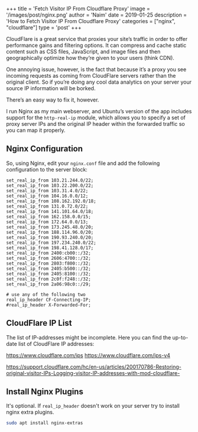 +++
title = 'Fetch Visitor IP From Cloudflare Proxy'
image = '/images/post/nginx.png'
author = 'Naim'
date = 2019-01-25
description = 'How to Fetch Visitor IP From Cloudflare Proxy'
categories = ["nginx", "cloudflare"]
type = 'post'
+++



CloudFlare is a great service that proxies your site’s traffic in order to offer performance gains and filtering options. It can compress and cache static content such as CSS files, JavaScript, and image files and then geographically optimize how they’re given to your users (think CDN).


One annoying issue, however, is the fact that because it’s a proxy you see incoming requests as coming from CloudFlare servers rather than the original client. So if you’re doing any cool data analytics on your server your source IP information will be borked.

There’s an easy way to fix it, however.



I run Nginx as my main webserver, and Ubuntu’s version of the app includes support for the `http-real-ip` module, which allows you to specify a set of proxy server IPs and the original IP header within the forwarded traffic so you can map it properly.



## Nginx Configuration



So, using Nginx, edit your `nginx.conf` file and add the following configuration to the server block:



```nginx
set_real_ip_from 103.21.244.0/22;
set_real_ip_from 103.22.200.0/22;
set_real_ip_from 103.31.4.0/22;
set_real_ip_from 104.16.0.0/12;
set_real_ip_from 108.162.192.0/18;
set_real_ip_from 131.0.72.0/22;
set_real_ip_from 141.101.64.0/18;
set_real_ip_from 162.158.0.0/15;
set_real_ip_from 172.64.0.0/13;
set_real_ip_from 173.245.48.0/20;
set_real_ip_from 188.114.96.0/20;
set_real_ip_from 190.93.240.0/20;
set_real_ip_from 197.234.240.0/22;
set_real_ip_from 198.41.128.0/17;
set_real_ip_from 2400:cb00::/32;
set_real_ip_from 2606:4700::/32;
set_real_ip_from 2803:f800::/32;
set_real_ip_from 2405:b500::/32;
set_real_ip_from 2405:8100::/32;
set_real_ip_from 2c0f:f248::/32;
set_real_ip_from 2a06:98c0::/29;

# use any of the following two
real_ip_header CF-Connecting-IP;
#real_ip_header X-Forwarded-For;
```



## CloudFlare IP List

The list of IP-addresses might be incomplete. Here you can find the up-to-date list of CloudFlare IP addresses:

https://www.cloudflare.com/ips
https://www.cloudflare.com/ips-v4

https://support.cloudflare.com/hc/en-us/articles/200170786-Restoring-original-visitor-IPs-Logging-visitor-IP-addresses-with-mod-cloudflare-



## Install Nginx Plugins

It's optional. If `real_ip_header` doesn't work on your server try to install nginx extra plugins.

```bash
sudo apt install nginx-extras
```

